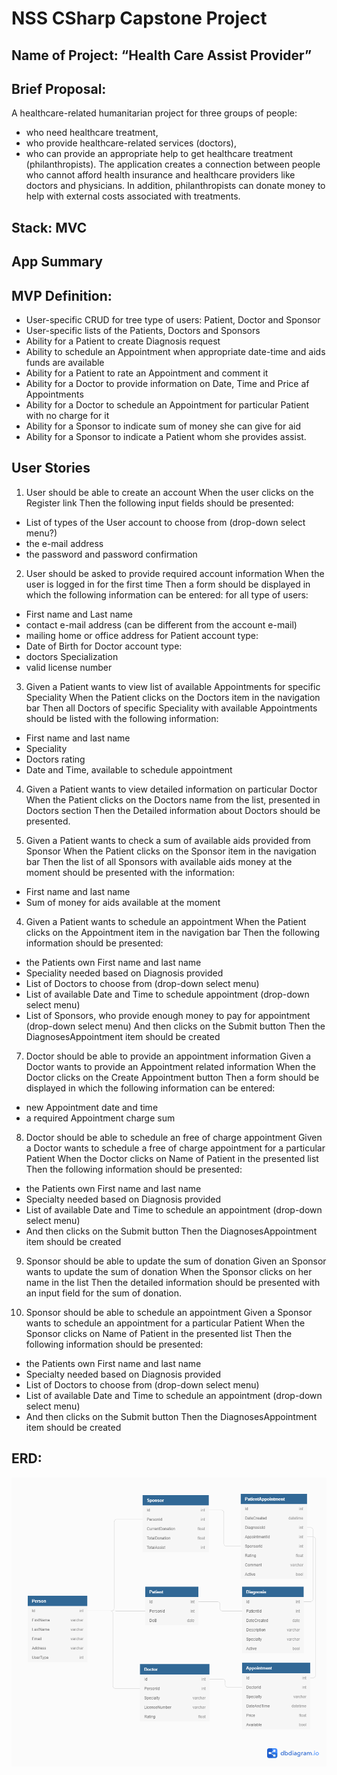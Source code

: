 # NSS CSharp Capstone Project


## Name of Project: “Health Care Assist Provider”


## Brief Proposal:
 A healthcare-related humanitarian project for three groups of people: 
* who need healthcare treatment, 
* who provide healthcare-related services (doctors), 
* who can provide an appropriate help to get healthcare treatment (philanthropists).
 The application creates a connection between people who cannot afford health insurance and healthcare providers like doctors and physicians.  In addition, philanthropists can donate money to help with external costs associated with treatments.


## Stack: MVC 


## App Summary

## MVP Definition: 
* User-specific CRUD for tree type of users: Patient, Doctor and Sponsor
* User-specific lists of the Patients, Doctors and Sponsors
* Ability for a Patient to create Diagnosis request
* Ability to schedule an Appointment when appropriate date-time and aids funds are available
* Ability for a Patient to rate an Appointment and comment it
* Ability for a Doctor to provide information on Date, Time and Price af Appointments
* Ability for a Doctor to schedule an Appointment for particular Patient with no charge for it
* Ability for a Sponsor to indicate sum of money she can give for aid
* Ability for a Sponsor to indicate a Patient whom she provides assist.


## User Stories

1. User should be able to create an account
When the user clicks on the Register link
Then the following input fields should be presented:
- List of types of the User account to choose from (drop-down select menu?)
- the e-mail address
- the password and password confirmation

2. User should be asked to provide required account information
When the user is logged in for the first time
Then a form should be displayed in which the following information can be entered:
for all type of users:
 - First name and Last name
 - contact e-mail address (can be different from the account e-mail)
 - mailing home or office address
for Patient account type:
 - Date of Birth
for Doctor account type:
 - doctors Specialization
 - valid license number

3. Given a Patient wants to view list of available Appointments for specific Speciality
When the Patient clicks on the Doctors item in the navigation bar
Then all Doctors of specific Speciality with available Appointments should be listed with the following information:
- First name and last name
- Speciality
- Doctors rating
- Date and Time, available to schedule appointment

4. Given a Patient wants to view detailed information on particular Doctor
When the Patient clicks on the Doctors name from the list, presented in Doctors section
Then the Detailed information about Doctors should be presented.

5. Given a Patient wants to check a sum of available aids provided from Sponsor
When the Patient clicks on the Sponsor item in the navigation bar
Then the list of all Sponsors with available aids money at the moment should be presented with the information:
- First name and last name
- Sum of money for aids available at the moment

4. Given a Patient wants to schedule an appointment
When the Patient clicks on the Appointment item in the navigation bar
Then the following information should be presented:
- the Patients own First name and last name
- Speciality needed based on Diagnosis provided
- List of Doctors to choose from (drop-down select menu)
- List of available Date and Time to schedule appointment (drop-down select menu)
- List of Sponsors, who provide enough money to pay for appointment (drop-down select menu)
And then clicks on the Submit button
Then the DiagnosesAppointment item should be created

7. Doctor should be able to provide an appointment information
Given a Doctor wants to provide an Appointment related information
When the Doctor clicks on the Create Appointment button
Then a form should be displayed in which the following information can be entered:
- new Appointment date and time
- a required Appointment charge sum

8. Doctor should be able to schedule an free of charge appointment
Given a Doctor wants to schedule a free of charge appointment for a particular Patient
When the Doctor clicks on Name of Patient in the presented list
Then the following information should be presented:
- the Patients own First name and last name
- Specialty needed based on Diagnosis provided
- List of available Date and Time to schedule an appointment (drop-down select menu)
- And then clicks on the Submit button
Then the DiagnosesAppointment item should be created

9. Sponsor should be able to update the sum of donation
Given an Sponsor wants to update the sum of donation
When the Sponsor clicks on her name in the list
Then the detailed information should be presented with an input field for the sum of donation.

10. Sponsor should be able to schedule an appointment
Given a Sponsor wants to schedule an appointment for a particular Patient
When the Sponsor clicks on Name of Patient in the presented list
Then the following information should be presented:
- the Patients own First name and last name
- Specialty needed based on Diagnosis provided
- List of Doctors to choose from (drop-down select menu)
- List of available Date and Time to schedule an appointment (drop-down select menu)
- And then clicks on the Submit button
Then the DiagnosesAppointment item should be created


## ERD:
![Initial ERD](/CSharpCapstoneERD.png)
